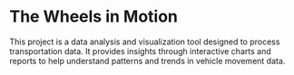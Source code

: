 # The Wheels in Motion

This project is a data analysis and visualization tool designed to process transportation data. It provides insights through interactive charts and reports to help understand patterns and trends in vehicle movement data.

